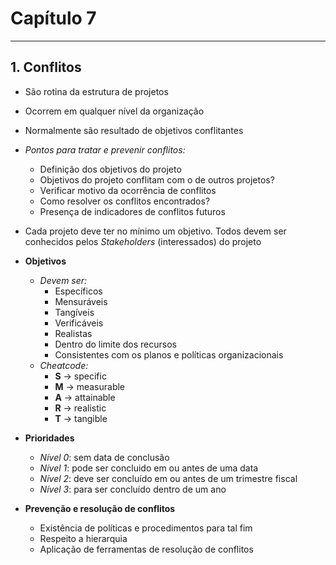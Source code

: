 # Capítulo 7

---

## 1. Conflitos

* São rotina da estrutura de projetos

* Ocorrem em qualquer nível da organização

* Normalmente são resultado de objetivos conflitantes

* _Pontos para tratar e prevenir conflitos:_

  * Definição dos objetivos do projeto
  * Objetivos do projeto conflitam com o de outros projetos?
  * Verificar motivo da ocorrência de conflitos
  * Como resolver os conflitos encontrados?
  * Presença de indicadores de conflitos futuros

* Cada projeto deve ter no mínimo um objetivo. Todos devem ser conhecidos pelos _Stakeholders_ (interessados) do projeto

* **Objetivos**
  * _Devem ser:_
    * Específicos
    * Mensuráveis
    * Tangíveis
    * Verificáveis
    * Realistas
    * Dentro do limite dos recursos
    * Consistentes com os planos e políticas organizacionais
  * _Cheatcode:_
    * **S** -> specific
    * **M** -> measurable
    * **A** -> attainable
    * **R** -> realistic
    * **T** -> tangible

* **Prioridades**
    * _Nível 0_: sem data de conclusão
    * _Nível 1_: pode ser concluido em ou antes de uma data
    * _Nível 2_: deve ser concluído em ou antes de um trimestre fiscal
    * _Nível 3_: para ser concluído dentro de um ano

* **Prevenção e resolução de conflitos**
    * Existência de políticas e procedimentos para tal fim
    * Respeito a hierarquia
    * Aplicação de ferramentas de resolução de conflitos